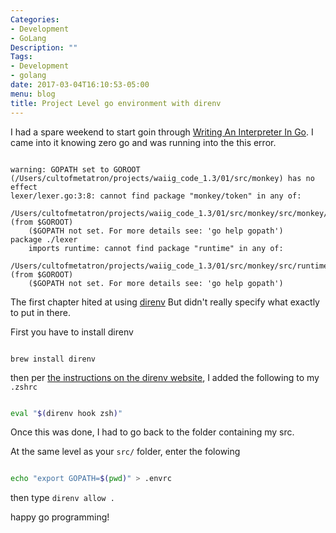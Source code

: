 ```yaml
---
Categories:
- Development
- GoLang
Description: ""
Tags:
- Development
- golang
date: 2017-03-04T16:10:53-05:00
menu: blog
title: Project Level go environment with direnv
---
```


I had a spare weekend to start goin through 
[Writing An Interpreter In Go](https://interpreterbook.com/).
I came into it knowing zero go and was running into the this error.

```

warning: GOPATH set to GOROOT (/Users/cultofmetatron/projects/waiig_code_1.3/01/src/monkey) has no effect
lexer/lexer.go:3:8: cannot find package "monkey/token" in any of:
	/Users/cultofmetatron/projects/waiig_code_1.3/01/src/monkey/src/monkey/token (from $GOROOT)
	($GOPATH not set. For more details see: 'go help gopath')
package ./lexer
	imports runtime: cannot find package "runtime" in any of:
	/Users/cultofmetatron/projects/waiig_code_1.3/01/src/monkey/src/runtime (from $GOROOT)
	($GOPATH not set. For more details see: 'go help gopath')

  ```

The first chapter hited at using [direnv](https://direnv.net/) But didn't really specify
what exactly to put in there.

First you have to install direnv

```

brew install direnv

```

then per [the instructions on the direnv website](https://direnv.net/), I added the following 
to my `.zshrc`

```zsh

eval "$(direnv hook zsh)"

```

Once this was done, I had to go back to the folder containing my src.

At the same level as your `src/` folder, enter the folowing

```zsh

echo "export GOPATH=$(pwd)" > .envrc

```

then type `direnv allow .`

happy go programming!



